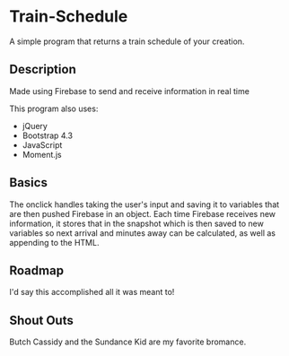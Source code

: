 # Train-Schedule
A simple program that returns a train schedule of your creation.

## Description ##
Made using Firebase to send and receive information in real time

This program also uses:

* jQuery 
* Bootstrap 4.3
* JavaScript 
* Moment.js

## Basics ##

The onclick handles taking the user's input and saving it to variables that are then pushed Firebase in an object. Each time Firebase receives new information, it stores that in the snapshot which is then saved to new variables so next arrival and minutes away can be calculated, as well as appending to the HTML.

## Roadmap ##

I'd say this accomplished all it was meant to!

## Shout Outs ##
Butch Cassidy and the Sundance Kid are my favorite bromance. 